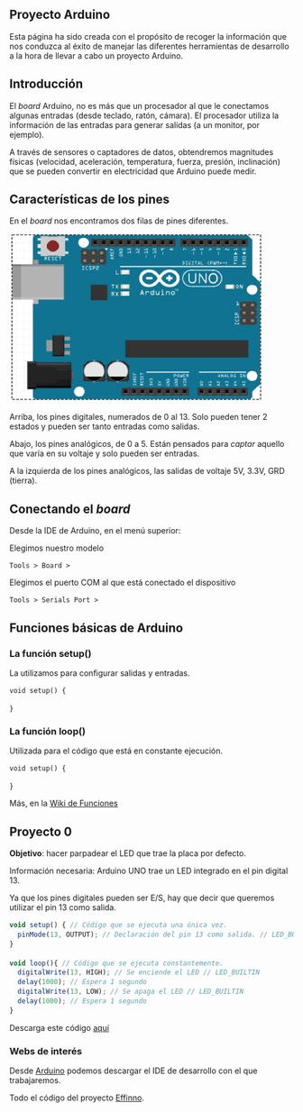 ## Proyecto Arduino

Esta página ha sido creada con el propósito de recoger la información que nos conduzca al éxito de manejar las diferentes herramientas de desarrollo a la hora de llevar a cabo un proyecto Arduino.

## Introducción

El _board_ Arduino, no es más que un procesador al que le conectamos algunas entradas (desde teclado, ratón, cámara). 
El procesador utiliza la información de las entradas para generar salidas (a un monitor, por ejemplo).

A través de sensores o captadores de datos, obtendremos magnitudes físicas (velocidad, aceleración, temperatura, fuerza, presión, inclinación) que se pueden convertir en electricidad que Arduino puede medir.

## Características de los pines

En el _board_ nos encontramos dos filas de pines diferentes.

<img src="imagenes/board.png" height="300" width="450"/>

Arriba, los pines digitales, numerados de 0 al 13. Solo pueden tener 2 estados y pueden ser tanto entradas como salidas. 

Abajo, los pines analógicos, de 0 a 5. Están pensados para *captar* aquello que varía en su voltaje y solo pueden ser entradas. 

A la izquierda de los pines analógicos, las salidas de voltaje 5V, 3.3V, GRD (tierra).

## Conectando el _board_

Desde la IDE de Arduino, en el menú superior:

Elegimos nuestro modelo
```
Tools > Board > 
```
Elegimos el puerto COM al que está conectado el dispositivo
```
Tools > Serials Port >
```
## Funciones básicas de Arduino

### La función setup()

La utilizamos para configurar salidas y entradas.

```
void setup() {

}
```

### La función loop()

Utilizada para el código que está en constante ejecución.

```
void setup() {

}
```
Más, en la [Wiki de Funciones](https://github.com/nicorl/effinno/wiki/Manual-de-funciones)

## Proyecto 0

**Objetivo**: hacer parpadear el LED que trae la placa por defecto.

Información necesaria: Arduino UNO trae un LED integrado en el pin digital 13.

Ya que los pines digitales pueden ser E/S, hay que decir que queremos utilizar el pin 13 como salida.

```javascript
void setup() { // Código que se ejecuta una única vez.
  pinMode(13, OUTPUT); // Declaración del pin 13 como salida. // LED_BUILTIN
}

void loop(){ // Código que se ejecuta constantemente.
  digitalWrite(13, HIGH); // Se enciende el LED // LED_BUILTIN
  delay(1000); // Espera 1 segundo
  digitalWrite(13, LOW); // Se apaga el LED // LED_BUILTIN
  delay(1000); // Espera 1 segundo
}
```
Descarga este código [aquí](https://create.arduino.cc/editor/nicorl/479d5c08-82a6-4aa8-a39e-5da9fe516b02/preview)

### Webs de interés

Desde [Arduino](https://www.arduino.cc/en/Main/Software) podemos descargar el IDE de desarrollo con el que trabajaremos.

Todo el código del proyecto [Effinno](https://github.com/nicorl/effinno).
